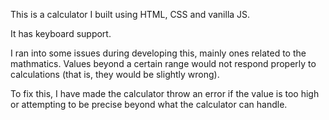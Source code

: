 This is a calculator I built using HTML, CSS and vanilla JS. 

It has keyboard support.

I ran into some issues during developing this, mainly ones related to the 
mathmatics. Values beyond a certain range would not respond properly to calculations
(that is, they would be slightly wrong).

To fix this, I have made the calculator throw an error if the value is too high 
or attempting to be precise beyond what the calculator can handle.